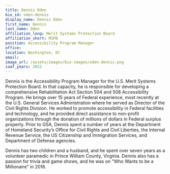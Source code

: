 ```yaml
---
title: Dennis Oden
bio_id: oden-dennis
display_name: Dennis Oden
first_name: Dennis
last_name: Oden
affiliation_long: Merit Systems Protection Board
affiliation_short: MSPB
position: Accessibility Program Manager
office: 
location: Washington, DC
email: 
image_url: /assets/images/bio-images/oden-dennis.png
iaaf_years: 2022
---
```

Dennis is the Accessibility Program Manager for the U.S. Merit Systems Protection Board. In that capacity, he is responsible for developing a comprehensive Rehabilitation Act Section 504 and 508 Accessibility Program. He brings over 15 years of Federal experience, most recently at the U.S. General Services Administration where he served as Director of the Civil Rights Division. He worked to promote accessibility in Federal facilities and technology, and he provided direct assistance to non-profit organizations through the donation of millions of dollars in Federal surplus property. Prior to GSA, Dennis spent a number of years at the Department of Homeland Security’s Office for Civil Rights and Civil Liberties, the Internal Revenue Service, the US Citizenship and Immigration Services, and Department of Defense agencies.

Dennis has two children and a husband, and he spent over seven years as a volunteer paramedic in Prince William County, Virginia. Dennis also has a passion for trivia and game shows, and he was on "Who Wants to be a Millionaire" in 2016.
